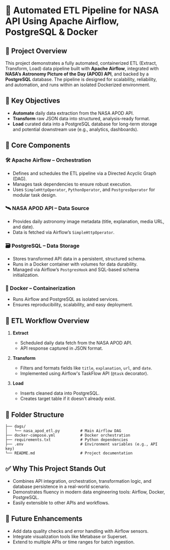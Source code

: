 # 🚀 Automated ETL Pipeline for NASA API Using Apache Airflow, PostgreSQL & Docker

## 📌 Project Overview

This project demonstrates a fully automated, containerized ETL (Extract, Transform, Load) data pipeline built with **Apache Airflow**, integrated with **NASA’s Astronomy Picture of the Day (APOD) API**, and backed by a **PostgreSQL** database. The pipeline is designed for scalability, reliability, and automation, and runs within an isolated Dockerized environment.

## 🎯 Key Objectives

- **Automate** daily data extraction from the NASA APOD API.
- **Transform** raw JSON data into structured, analysis-ready format.
- **Load** curated data into a PostgreSQL database for long-term storage and potential downstream use (e.g., analytics, dashboards).

## 🧱 Core Components

### 🛠 Apache Airflow – Orchestration

- Defines and schedules the ETL pipeline via a Directed Acyclic Graph (DAG).
- Manages task dependencies to ensure robust execution.
- Uses `SimpleHttpOperator`, `PythonOperator`, and `PostgresOperator` for modular task design.

### 🛰 NASA APOD API – Data Source

- Provides daily astronomy image metadata (title, explanation, media URL, and date).
- Data is fetched via Airflow’s `SimpleHttpOperator`.

### 🗃 PostgreSQL – Data Storage

- Stores transformed API data in a persistent, structured schema.
- Runs in a Docker container with volumes for data durability.
- Managed via Airflow’s `PostgresHook` and SQL-based schema initialization.

### 🐳 Docker – Containerization

- Runs Airflow and PostgreSQL as isolated services.
- Ensures reproducibility, scalability, and easy deployment.

## 🔄 ETL Workflow Overview

1. **Extract**
   - Scheduled daily data fetch from the NASA APOD API.
   - API response captured in JSON format.

2. **Transform**
   - Filters and formats fields like `title`, `explanation`, `url`, and `date`.
   - Implemented using Airflow's TaskFlow API (`@task` decorator).

3. **Load**
   - Inserts cleaned data into PostgreSQL.
   - Creates target table if it doesn't already exist.

## 📂 Folder Structure

```
├── dags/
│   └── nasa_apod_etl.py         # Main Airflow DAG
├── docker-compose.yml           # Docker orchestration
├── requirements.txt             # Python dependencies
├── .env                         # Environment variables (e.g., API key)
└── README.md                    # Project documentation
```

## ✅ Why This Project Stands Out

- Combines API integration, orchestration, transformation logic, and database persistence in a real-world scenario.
- Demonstrates fluency in modern data engineering tools: Airflow, Docker, PostgreSQL.
- Easily extensible to other APIs and workflows.

## 🚀 Future Enhancements

- Add data quality checks and error handling with Airflow sensors.
- Integrate visualization tools like Metabase or Superset.
- Extend to multiple APIs or time ranges for batch ingestion.
